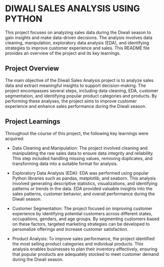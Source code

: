 # DIWALI SALES ANALYSIS USING PYTHON

This project focuses on analyzing sales data during the Diwali season to gain insights and make data-driven decisions. The analysis involves data cleaning, manipulation, exploratory data analysis (EDA), and identifying strategies to improve customer experience and sales. This README file provides an overview of the project and its key learnings.

## Project Overview

The main objective of the Diwali Sales Analysis project is to analyze sales data and extract meaningful insights to support decision-making. The project encompasses several steps, including data cleaning, EDA, customer segmentation, and identifying popular product categories and products. By performing these analyses, the project aims to improve customer experience and enhance sales performance during the Diwali season.

## Project Learnings

Throughout the course of this project, the following key learnings were acquired:

* Data Cleaning and Manipulation: The project involved cleaning and manipulating the raw sales data to ensure data integrity and reliability. This step included handling missing values, removing duplicates, and transforming data into a suitable format for analysis.

* Exploratory Data Analysis (EDA): EDA was performed using popular Python libraries such as pandas, matplotlib, and seaborn. This analysis involved generating descriptive statistics, visualizations, and identifying patterns or trends in the data. EDA provided valuable insights into the sales patterns, customer behavior, and overall performance during the Diwali season.

* Customer Segmentation: The project focused on improving customer experience by identifying potential customers across different states, occupations, genders, and age groups. By segmenting customers based on these factors, targeted marketing strategies can be developed to personalize offerings and increase customer satisfaction.

* Product Analysis: To improve sales performance, the project identified the most selling product categories and individual products. This analysis enables businesses to plan their inventory effectively, ensuring that popular products are adequately stocked to meet customer demand during the Diwali season.


